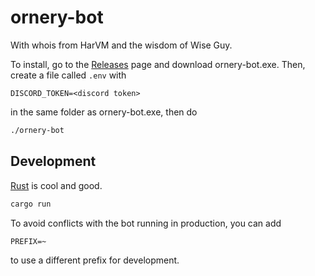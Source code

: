 # ornery-bot

With whois from HarVM and the wisdom of Wise Guy.

To install, go to the [Releases](https://github.com/SheepTester/ornery-bot/releases) page and download ornery-bot.exe. Then, create a file called `.env` with

```
DISCORD_TOKEN=<discord token>
```

in the same folder as ornery-bot.exe, then do

```sh
./ornery-bot
```

## Development

[Rust](https://www.rust-lang.org/) is cool and good.

```sh
cargo run
```

To avoid conflicts with the bot running in production, you can add

```
PREFIX=~
```

to use a different prefix for development.
